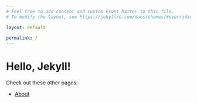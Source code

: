 ```yaml
---
# Feel free to add content and custom Front Matter to this file.
# To modify the layout, see https://jekyllrb.com/docs/themes/#overriding-theme-defaults

layout: default

permalink: /
---
```


# Hello, Jekyll!

Check out these other pages:

- [About](/about/)
